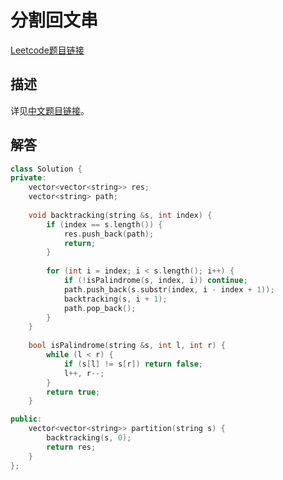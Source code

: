 # 分割回文串

[Leetcode题目链接](https://leetcode.com/problems/palindrome-partitioning/description/)

## 描述

详见[中文题目链接](https://leetcode.cn/problems/palindrome-partitioning/)。

## 解答

```C++
class Solution {
private:
    vector<vector<string>> res;
    vector<string> path;
    
    void backtracking(string &s, int index) {
        if (index == s.length()) {
            res.push_back(path);
            return;
        }
        
        for (int i = index; i < s.length(); i++) {
            if (!isPalindrome(s, index, i)) continue;
            path.push_back(s.substr(index, i - index + 1));
            backtracking(s, i + 1);
            path.pop_back();
        }
    }
    
    bool isPalindrome(string &s, int l, int r) {
        while (l < r) {
            if (s[l] != s[r]) return false;
            l++, r--;
        }
        return true;
    }

public:
    vector<vector<string>> partition(string s) {
        backtracking(s, 0);
        return res;
    }
};
```
